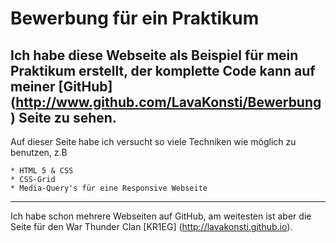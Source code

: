 # Bewerbung für ein Praktikum

Ich habe diese Webseite als Beispiel für mein Praktikum erstellt, der komplette
Code kann auf meiner [GitHub] (http://www.github.com/LavaKonsti/Bewerbung) Seite zu
sehen.
--------

Auf dieser Seite habe ich versucht so viele Techniken wie möglich zu benutzen, z.B

```
* HTML 5 & CSS
* CSS-Grid
* Media-Query's für eine Responsive Webseite

```

--------
Ich habe schon mehrere Webseiten auf GitHub, am weitesten ist aber die Seite für den War
Thunder Clan [KR1EG] (http://lavakonsti.github.io).
